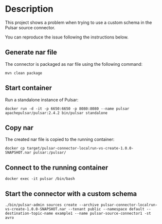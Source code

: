 # Description 

This project shows a problem when trying to use a custom schema in the Pulsar source connector.

You can reproduce the issue following the instructions below.

## Generate nar file

The connector is packaged as nar file using the following command:

```
mvn clean package
```

## Start container

Run a standalone instance of Pulsar:

```
docker run -d -it -p 6650:6650 -p 8080:8080 --name pulsar apachepulsar/pulsar:2.4.2 bin/pulsar standalone
```

## Copy nar

The created nar file is copied to the running container:

```
docker cp target/pulsar-connector-localrun-vs-create-1.0.0-SNAPSHOT.nar pulsar:/pulsar/
```

## Connect to the running container

```
docker exec -it pulsar /bin/bash
```

## Start the connector with a custom schema

```
./bin/pulsar-admin sources create --archive pulsar-connector-localrun-vs-create-1.0.0-SNAPSHOT.nar --tenant public --namespace default --destination-topic-name example1 --name pulsar-source-connector1 -st avro
```